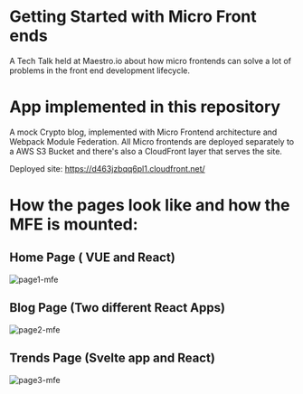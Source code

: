 # Getting Started with Micro Front ends
A Tech Talk held at Maestro.io about how micro frontends can solve a lot of problems in the front end development lifecycle.

# App implemented in this repository

A mock Crypto blog, implemented with Micro Frontend architecture and Webpack Module Federation. All Micro frontends are deployed separately to a AWS S3 Bucket and there's also a CloudFront layer that serves the site.

Deployed site: https://d463jzbqq6pl1.cloudfront.net/

# How the pages look like and how the MFE is mounted:

## Home Page ( VUE and React)
![page1-mfe](https://user-images.githubusercontent.com/47995046/151612615-c422dda2-ea40-4cbf-8ab8-8d5ef4bdb7de.PNG)
## Blog Page (Two different React Apps)
![page2-mfe](https://user-images.githubusercontent.com/47995046/151612626-6be0fb1e-cc60-47c9-92b1-b020859eccbc.PNG)
## Trends Page (Svelte app and React)
![page3-mfe](https://user-images.githubusercontent.com/47995046/151612640-3be67f63-1605-4645-8453-c3e5fabcc209.PNG)
